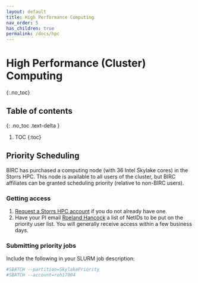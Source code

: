 ```yaml
---
layout: default
title: High Performance Computing
nav_order: 5
has_children: true
permalink: /docs/hpc
---
```


# High Performance (Cluster) Computing
{:.no_toc}

## Table of contents
{: .no_toc .text-delta }

1. TOC
{:toc}



## Priority Scheduling

BIRC has purchased a computing node (with 36 Intel Skylake cores) in the Storrs HPC. This node is available to all users of the cluster, but BIRC affiliates can be granted scheduling priority (relative to non-BIRC users).

### Getting access

1. [Request a Storrs HPC account](http://hpc.uconn.edu/storrs/account-application) if you do not already have one.
2. Have your PI email [Roeland Hancock](mailto:roeland.hancock@uconn.edu) a list of NetIDs to be put on the priority user list. You will generally receive access within a few business days.

### Submitting priority jobs

Include the following in your SLURM job description:

```bash
#SBATCH --partition=SkylakePriority
#SBATCH --account=roh17004
```

